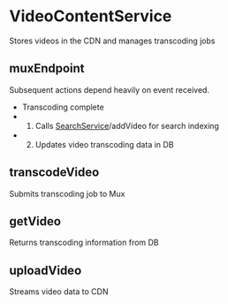 # VideoContentService

Stores videos in the CDN and manages transcoding jobs

## muxEndpoint

Subsequent actions depend heavily on event received.

- Transcoding complete
- 1. Calls [SearchService](/backend/services/SearchService/README.md)/addVideo for search indexing
- 2. Updates video transcoding data in DB

## transcodeVideo

Submits transcoding job to Mux

## getVideo

Returns transcoding information from DB

## uploadVideo

Streams video data to CDN

